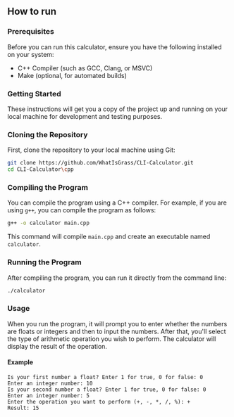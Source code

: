 ## How to run

### Prerequisites

Before you can run this calculator, ensure you have the following installed on your system:
- C++ Compiler (such as GCC, Clang, or MSVC)
- Make (optional, for automated builds)

### Getting Started

These instructions will get you a copy of the project up and running on your local machine for development and testing purposes.

### Cloning the Repository

First, clone the repository to your local machine using Git:

```bash
git clone https://github.com/WhatIsGrass/CLI-Calculator.git
cd CLI-Calculator\cpp
```

### Compiling the Program

You can compile the program using a C++ compiler. For example, if you are using `g++`, you can compile the program as follows:

```bash
g++ -o calculator main.cpp
```

This command will compile `main.cpp` and create an executable named `calculator`.

### Running the Program

After compiling the program, you can run it directly from the command line:

```bash
./calculator
```

### Usage

When you run the program, it will prompt you to enter whether the numbers are floats or integers and then to input the numbers. After that, you'll select the type of arithmetic operation you wish to perform. The calculator will display the result of the operation.

#### Example

```
Is your first number a float? Enter 1 for true, 0 for false: 0
Enter an integer number: 10
Is your second number a float? Enter 1 for true, 0 for false: 0
Enter an integer number: 5
Enter the operation you want to perform (+, -, *, /, %): +
Result: 15
```